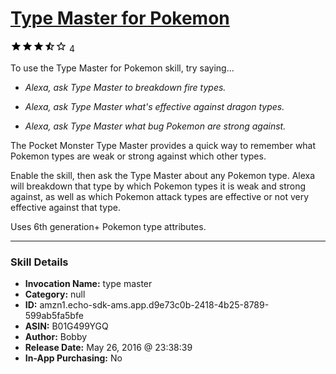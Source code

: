 # [Type Master for Pokemon](http://alexa.amazon.com/#skills/amzn1.echo-sdk-ams.app.d9e73c0b-2418-4b25-8789-599ab5fa5bfe)
![3.9 stars](../../images/ic_star_black_18dp_1x.png)![3.9 stars](../../images/ic_star_black_18dp_1x.png)![3.9 stars](../../images/ic_star_black_18dp_1x.png)![3.9 stars](../../images/ic_star_half_black_18dp_1x.png)![3.9 stars](../../images/ic_star_border_black_18dp_1x.png) 4

To use the Type Master for Pokemon skill, try saying...

* *Alexa, ask Type Master to breakdown fire types.*

* *Alexa, ask Type Master what's effective against dragon types.*

* *Alexa, ask Type Master what bug Pokemon are strong against.*

The Pocket Monster Type Master provides a quick way to remember what Pokemon types are weak or strong against which other types. 

Enable the skill, then ask the Type Master about any Pokemon type. Alexa will breakdown that type by which Pokemon types it is weak and strong against, as well as which Pokemon attack types are effective or not very effective against that type.

Uses 6th generation+ Pokemon type attributes.

***

### Skill Details

* **Invocation Name:** type master
* **Category:** null
* **ID:** amzn1.echo-sdk-ams.app.d9e73c0b-2418-4b25-8789-599ab5fa5bfe
* **ASIN:** B01G499YGQ
* **Author:** Bobby
* **Release Date:** May 26, 2016 @ 23:38:39
* **In-App Purchasing:** No
